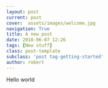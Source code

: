 ```yaml
---
layout: post
current: post
cover:  assets/images/welcome.jpg
navigation: True
title: A new post 
date: 2018-06-07 12:26
tags: [New stuff]
class: post-template
subclass: 'post tag-getting-started'
author: robert
---
```


Hello world
